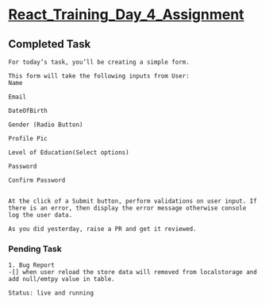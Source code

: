 
<!-- ABOUT THE PROJECT -->
# [React_Training_Day_4_Assignment]()

## **Completed Task** 
```
For today’s task, you’ll be creating a simple form.

This form will take the following inputs from User:
Name 

Email

DateOfBirth

Gender (Radio Button)

Profile Pic

Level of Education(Select options)

Password

Confirm Password
 

At the click of a Submit button, perform validations on user input. If there is an error, then display the error message otherwise console log the user data.

As you did yesterday, raise a PR and get it reviewed.
```

### Pending Task
```
1. Bug Report
-[] when user reload the store data will removed from localstorage and add null/emtpy value in table.
```


```sh
Status: live and running
```
